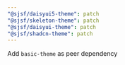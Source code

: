 ```yaml
---
"@sjsf/daisyui5-theme": patch
"@sjsf/skeleton-theme": patch
"@sjsf/daisyui-theme": patch
"@sjsf/shadcn-theme": patch
---
```


Add `basic-theme` as peer dependency
